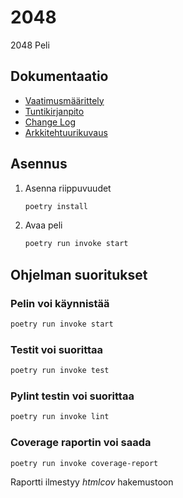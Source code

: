  # 2048

2048 Peli

## Dokumentaatio

- [Vaatimusmäärittely](https://github.com/BorisVer/ot-harjoitustyo/blob/master/dokumentaatio/vaatimusmaarittely.md)
- [Tuntikirjanpito](https://github.com/BorisVer/ot-harjoitustyo/blob/master/dokumentaatio/tuntikirjanpito.md)
- [Change Log](https://github.com/BorisVer/ot-harjoitustyo/blob/master/dokumentaatio/changelog.md)
- [Arkkitehtuurikuvaus](https://github.com/BorisVer/ot-harjoitustyo/blob/master/dokumentaatio/arkkitehtuuri.md)
 
## Asennus
1. Asenna riippuvuudet

   ```bash
   poetry install
   ```
   
2. Avaa peli

   ```bash
   poetry run invoke start
   ```

## Ohjelman suoritukset

### Pelin voi käynnistää
   ```bash
   poetry run invoke start
   ```

### Testit voi suorittaa
   ```bash
   poetry run invoke test
   ```

### Pylint testin voi suorittaa
   ```bash
   poetry run invoke lint
   ```


### Coverage raportin voi saada
   ```bash
   poetry run invoke coverage-report
   ```
Raportti ilmestyy *htmlcov* hakemustoon
